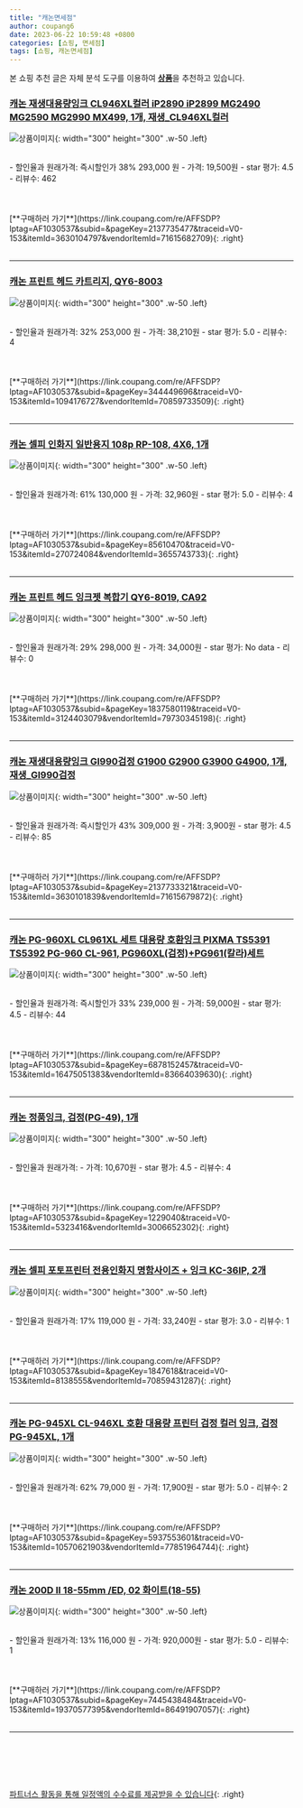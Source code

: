 ```yaml
---
title: "캐논면세점"
author: coupang6
date: 2023-06-22 10:59:48 +0800
categories: [쇼핑, 면세점]
tags: [쇼핑, 캐논면세점]
---
```


본 쇼핑 추천 글은 자체 분석 도구를 이용하여 [**상품**](https://link.coupang.com/a/bao1ui)을 추천하고 있습니다.

### [캐논 재생대용량잉크 CL946XL컬러 iP2890 iP2899 MG2490 MG2590 MG2990 MX499, 1개, 재생_CL946XL컬러](https://link.coupang.com/re/AFFSDP?lptag=AF1030537&subid=&pageKey=2137735477&traceid=V0-153&itemId=3630104797&vendorItemId=71615682709)

![상품이미지](https://thumbnail8.coupangcdn.com/thumbnails/remote/230x230ex/image/vendor_inventory/5630/0bc640ddfee91bffd8245df0673f7a8e7048751e5fe50960584b3c6992dd.jpg){: width="300" height="300" .w-50 .left}


<br>
- 할인율과 원래가격: 즉시할인가 38%  293,000   원
- 가격: 19,500원
- star 평가: 4.5
- 리뷰수: 462
<br>
<br>
<br>
<br>
[**구매하러 가기**](https://link.coupang.com/re/AFFSDP?lptag=AF1030537&subid=&pageKey=2137735477&traceid=V0-153&itemId=3630104797&vendorItemId=71615682709){: .right}
<br>
<br>

---

### [캐논 프린트 헤드 카트리지, QY6-8003](https://link.coupang.com/re/AFFSDP?lptag=AF1030537&subid=&pageKey=344449696&traceid=V0-153&itemId=1094176727&vendorItemId=70859733509)

![상품이미지](https://thumbnail9.coupangcdn.com/thumbnails/remote/230x230ex/image/retail/images/2020/06/09/13/1/183b3630-cb9a-41a4-9139-dc2d545e26bc.jpg){: width="300" height="300" .w-50 .left}


<br>
- 할인율과 원래가격: 32%  253,000   원
- 가격: 38,210원
- star 평가: 5.0
- 리뷰수: 4
<br>
<br>
<br>
<br>
[**구매하러 가기**](https://link.coupang.com/re/AFFSDP?lptag=AF1030537&subid=&pageKey=344449696&traceid=V0-153&itemId=1094176727&vendorItemId=70859733509){: .right}
<br>
<br>

---

### [캐논 셀피 인화지 일반용지 108p RP-108, 4X6, 1개](https://link.coupang.com/re/AFFSDP?lptag=AF1030537&subid=&pageKey=85610470&traceid=V0-153&itemId=270724084&vendorItemId=3655743733)

![상품이미지](https://thumbnail10.coupangcdn.com/thumbnails/remote/230x230ex/image/retail/images/2018/04/24/17/3/3d78696e-0435-472b-9eaf-35390f21b439.jpg){: width="300" height="300" .w-50 .left}


<br>
- 할인율과 원래가격: 61%  130,000   원
- 가격: 32,960원
- star 평가: 5.0
- 리뷰수: 4
<br>
<br>
<br>
<br>
[**구매하러 가기**](https://link.coupang.com/re/AFFSDP?lptag=AF1030537&subid=&pageKey=85610470&traceid=V0-153&itemId=270724084&vendorItemId=3655743733){: .right}
<br>
<br>

---

### [캐논 프린트 헤드 잉크젯 복합기 QY6-8019, CA92](https://link.coupang.com/re/AFFSDP?lptag=AF1030537&subid=&pageKey=1837580119&traceid=V0-153&itemId=3124403079&vendorItemId=79730345198)

![상품이미지](https://thumbnail10.coupangcdn.com/thumbnails/remote/230x230ex/image/vendor_inventory/e6f5/74a9c63be5628574539b108222f36b8771aeec46a1cf95e3e3217bb9d8a5.jpg){: width="300" height="300" .w-50 .left}


<br>
- 할인율과 원래가격: 29%  298,000   원
- 가격: 34,000원
- star 평가: No data
- 리뷰수: 0
<br>
<br>
<br>
<br>
[**구매하러 가기**](https://link.coupang.com/re/AFFSDP?lptag=AF1030537&subid=&pageKey=1837580119&traceid=V0-153&itemId=3124403079&vendorItemId=79730345198){: .right}
<br>
<br>

---

### [캐논 재생대용량잉크 GI990검정 G1900 G2900 G3900 G4900, 1개, 재생_GI990검정](https://link.coupang.com/re/AFFSDP?lptag=AF1030537&subid=&pageKey=2137733321&traceid=V0-153&itemId=3630101839&vendorItemId=71615679872)

![상품이미지](https://thumbnail6.coupangcdn.com/thumbnails/remote/230x230ex/image/vendor_inventory/ea9d/27c404e85112cb0bac5644a0055586dd60235f9d7146d08c801d4610b50c.jpg){: width="300" height="300" .w-50 .left}


<br>
- 할인율과 원래가격: 즉시할인가 43%  309,000   원
- 가격: 3,900원
- star 평가: 4.5
- 리뷰수: 85
<br>
<br>
<br>
<br>
[**구매하러 가기**](https://link.coupang.com/re/AFFSDP?lptag=AF1030537&subid=&pageKey=2137733321&traceid=V0-153&itemId=3630101839&vendorItemId=71615679872){: .right}
<br>
<br>

---

### [캐논 PG-960XL CL961XL 세트 대용량 호환잉크 PIXMA TS5391 TS5392 PG-960 CL-961, PG960XL(검정)+PG961(칼라)세트](https://link.coupang.com/re/AFFSDP?lptag=AF1030537&subid=&pageKey=6878152457&traceid=V0-153&itemId=16475051383&vendorItemId=83664039630)

![상품이미지](https://thumbnail10.coupangcdn.com/thumbnails/remote/230x230ex/image/vendor_inventory/78f2/43d1b405aa3e8f6a8742c467a336701841c579c99ee985e7eabe662f570f.jpg){: width="300" height="300" .w-50 .left}


<br>
- 할인율과 원래가격: 즉시할인가 33%  239,000   원
- 가격: 59,000원
- star 평가: 4.5
- 리뷰수: 44
<br>
<br>
<br>
<br>
[**구매하러 가기**](https://link.coupang.com/re/AFFSDP?lptag=AF1030537&subid=&pageKey=6878152457&traceid=V0-153&itemId=16475051383&vendorItemId=83664039630){: .right}
<br>
<br>

---

### [캐논 정품잉크, 검정(PG-49), 1개](https://link.coupang.com/re/AFFSDP?lptag=AF1030537&subid=&pageKey=1229040&traceid=V0-153&itemId=5323416&vendorItemId=3006652302)

![상품이미지](https://thumbnail9.coupangcdn.com/thumbnails/remote/230x230ex/image/product/image/vendoritem/2018/12/28/3006652302/ea4ccc0d-27eb-4a75-9938-e1907eb1c46c.jpg){: width="300" height="300" .w-50 .left}


<br>
- 할인율과 원래가격: 
- 가격: 10,670원
- star 평가: 4.5
- 리뷰수: 4
<br>
<br>
<br>
<br>
[**구매하러 가기**](https://link.coupang.com/re/AFFSDP?lptag=AF1030537&subid=&pageKey=1229040&traceid=V0-153&itemId=5323416&vendorItemId=3006652302){: .right}
<br>
<br>

---

### [캐논 셀피 포토프린터 전용인화지 명함사이즈 + 잉크 KC-36IP, 2개](https://link.coupang.com/re/AFFSDP?lptag=AF1030537&subid=&pageKey=1847618&traceid=V0-153&itemId=8138555&vendorItemId=70859431287)

![상품이미지](https://thumbnail10.coupangcdn.com/thumbnails/remote/230x230ex/image/retail/images/2020/06/10/15/3/a3b3f43a-efb9-4578-ba49-37b2a9c1cb54.jpg){: width="300" height="300" .w-50 .left}


<br>
- 할인율과 원래가격: 17%  119,000   원
- 가격: 33,240원
- star 평가: 3.0
- 리뷰수: 1
<br>
<br>
<br>
<br>
[**구매하러 가기**](https://link.coupang.com/re/AFFSDP?lptag=AF1030537&subid=&pageKey=1847618&traceid=V0-153&itemId=8138555&vendorItemId=70859431287){: .right}
<br>
<br>

---

### [캐논 PG-945XL CL-946XL 호환 대용량 프린터 검정 컬러 잉크, 검정 PG-945XL, 1개](https://link.coupang.com/re/AFFSDP?lptag=AF1030537&subid=&pageKey=5937553601&traceid=V0-153&itemId=10570621903&vendorItemId=77851964744)

![상품이미지](https://thumbnail10.coupangcdn.com/thumbnails/remote/230x230ex/image/vendor_inventory/7ff4/20e6289b1ff2903f8f5e9cc3bff0ec54ba3bd4b2b7fd3928304487fde371.jpg){: width="300" height="300" .w-50 .left}


<br>
- 할인율과 원래가격: 62%  79,000   원
- 가격: 17,900원
- star 평가: 5.0
- 리뷰수: 2
<br>
<br>
<br>
<br>
[**구매하러 가기**](https://link.coupang.com/re/AFFSDP?lptag=AF1030537&subid=&pageKey=5937553601&traceid=V0-153&itemId=10570621903&vendorItemId=77851964744){: .right}
<br>
<br>

---

### [캐논 200D II 18-55mm /ED, 02 화이트(18-55)](https://link.coupang.com/re/AFFSDP?lptag=AF1030537&subid=&pageKey=7445438484&traceid=V0-153&itemId=19370577395&vendorItemId=86491907057)

![상품이미지](https://thumbnail6.coupangcdn.com/thumbnails/remote/230x230ex/image/vendor_inventory/bb3c/ee3d82a8e7ef7a760a2eaa366cac3d083be3a1be116b45efea43f31c86ee.jpg){: width="300" height="300" .w-50 .left}


<br>
- 할인율과 원래가격: 13%  116,000   원
- 가격: 920,000원
- star 평가: 5.0
- 리뷰수: 1
<br>
<br>
<br>
<br>
[**구매하러 가기**](https://link.coupang.com/re/AFFSDP?lptag=AF1030537&subid=&pageKey=7445438484&traceid=V0-153&itemId=19370577395&vendorItemId=86491907057){: .right}
<br>
<br>

---
<br><br><br><br><br> [파트너스 활동을 통해 일정액의 수수료를 제공받을 수 있습니다](https://link.coupang.com/a/bao1ui){: .right}